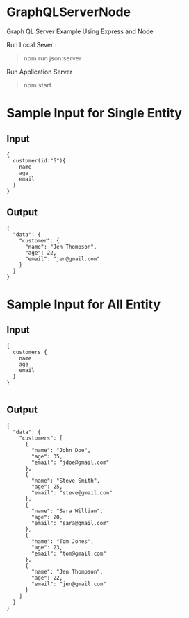 # GraphQLServerNode

Graph QL Server Example Using Express and Node

Run Local Sever :

> npm run json:server

Run Application Server

> npm start

# Sample Input for Single Entity

## Input

```
{
  customer(id:"5"){
    name
    age
    email
  }
}

```

## Output

```
{
  "data": {
    "customer": {
      "name": "Jen Thompson",
      "age": 22,
      "email": "jen@gmail.com"
    }
  }
}
```

# Sample Input for All Entity

## Input

```
{
  customers {
    name
    age
    email
  }
}


```

## Output

```
{
  "data": {
    "customers": [
      {
        "name": "John Doe",
        "age": 35,
        "email": "jdoe@gmail.com"
      },
      {
        "name": "Steve Smith",
        "age": 25,
        "email": "steve@gmail.com"
      },
      {
        "name": "Sara William",
        "age": 20,
        "email": "sara@gmail.com"
      },
      {
        "name": "Tom Jones",
        "age": 23,
        "email": "tom@gmail.com"
      },
      {
        "name": "Jen Thompson",
        "age": 22,
        "email": "jen@gmail.com"
      }
    ]
  }
}

```
